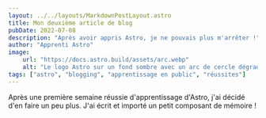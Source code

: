 ```yaml
---
layout: ../../layouts/MarkdownPostLayout.astro
title: Mon deuxième article de blog
pubDate: 2022-07-08
description: "Après avoir appris Astro, je ne pouvais plus m'arrêter !"
author: "Apprenti Astro"
image:
    url: "https://docs.astro.build/assets/arc.webp"
    alt: "Le logo Astro sur un fond sombre avec un arc de cercle dégradé violet."
tags: ["astro", "blogging", "apprentissage en public", "réussites"]
---
```

Après une première semaine réussie d'apprentissage d'Astro, j'ai décidé d'en faire un peu plus. J'ai écrit et importé un petit composant de mémoire !